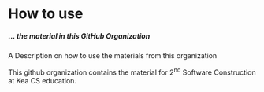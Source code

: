 # How to use
##### ... the material in this GitHub Organization
A Description on how to use the materials from this organization

This github organization contains the material for 2<sup>nd</sup> Software Construction at Kea CS education.

